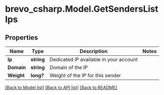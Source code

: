 # brevo_csharp.Model.GetSendersListIps
## Properties

Name | Type | Description | Notes
------------ | ------------- | ------------- | -------------
**Ip** | **string** | Dedicated IP available in your account | 
**Domain** | **string** | Domain of the IP | 
**Weight** | **long?** | Weight of the IP for this sender | 

[[Back to Model list]](../README.md#documentation-for-models) [[Back to API list]](../README.md#documentation-for-api-endpoints) [[Back to README]](../README.md)

